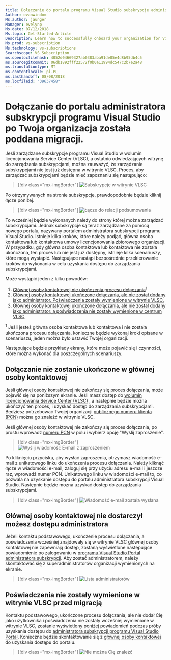 ```yaml
---
title: Dołączanie do portalu programu Visual Studio subskrypcje administracji po Twoja organizacja została poddana migracji.
Author: evanwindom
Ms.author: jaunger
Manager: evelynp
Ms.date: 07/12/2018
Ms.topic: Get-Started-Article
Description: Learn how to successfully onboard your organization for Visual Studio subscriptions after migrating to the administration portal.
Ms.prod: vs-subscription
Ms.technology: vs-subscriptions
Searchscope: VS Subscription
ms.openlocfilehash: 4052d04669327ab0383aba91de05e4d8b95db4c5
ms.sourcegitcommit: 06db1892fff22572f0b0a11994dc547c2b7e2a48
ms.translationtype: MT
ms.contentlocale: pl-PL
ms.lasthandoff: 08/08/2018
ms.locfileid: "39637458"
---
```

# <a name="onboarding-to-the-visual-studio-subscriptions-administration-portal-after-your-organization-was-migrated"></a>Dołączanie do portalu administratora subskrypcji programu Visual Studio po Twoja organizacja została poddana migracji. 

Jeśli zarządzane subskrypcje programu Visual Studio w wolumin licencjonowania Service Center (VLSC), a ostatnio odwiedzających witrynę do zarządzania subskrypcjami, można zauważyć, że zarządzanie subskrypcjami nie jest już dostępna w witrynie VLSC. Proces, aby zarządzać subskrypcjami będzie mieć zapoznaniu się następująco:
> [!div class="mx-imgBorder"]
> ![Subskrypcje w witrynie VLSC](_img/post-migration-onboarding/vlsc-subscriptions.png)

Po otrzymywanych na stronie subskrypcje, prawdopodobnie będzie kliknij łącze poniżej. 
> [!div class="mx-imgBorder"]
> ![Łącze do relacji podsumowania](_img/post-migration-onboarding/relationship-summary-link.png)

To wcześniej będzie wykonanych należy do strony której można zarządzać subskrypcjami.   Jednak subskrypcje są teraz zarządzane za pomocą nowego portalu, nazywany portalem administratora subskrypcji programu Visual Studio.  Istnieje kilka kroków, które należy podjąć, główna osoba kontaktowa lub kontaktowa umowy licencjonowania zbiorowego organizacji. W przypadku, gdy główna osoba kontaktowa lub kontaktowa nie została ukończona, ten proces lub nie jest już dostępny, istnieje kilka scenariuszy, które mogą wystąpić. Następujące nastąpi bezpośrednie przekierowanie kroków do wykonania w celu uzyskania dostępu do zarządzania subskrypcjami. 

Może wystąpić jeden z kilku powodów:
1.  [Głównej osoby kontaktowej nie ukończenia procesu dołączania](#Onboarding-not-completed-by-Primary-Contact)<sup>1</sup> 
2.  [Głównej osoby kontaktowej ukończone dołączania, ale nie został dodany jako administrator.  Poświadczenia zostały wymienione w witrynie VLSC.](#Primary-Contact-did-not-provide-you-administrator-access) 
3.  [Głównej osoby kontaktowej ukończone dołączania, ale nie został dodany jako administrator, a poświadczenia nie zostały wymienione w centrum VLSC](#Your-credentials-were-not-listed-in-VLSC-prior-to-migration)  

<sup>1</sup> Jeśli jesteś główna osoba kontaktowa lub kontaktowa i nie została ukończona procesu dołączania, konieczne będzie wykonaj kroki opisane w scenariuszu, jeden można było ustawić Twojej organizacji. 

Następujące będzie przykłady ekrany, które może pojawić się i czynności, które można wykonać dla poszczególnych scenariuszy. 

## <a name="onboarding-not-completed-by-primary-contact"></a>Dołączanie nie zostanie ukończone w głównej osoby kontaktowej

Jeśli głównej osoby kontaktowej nie zakończy się proces dołączania, może pojawić się na poniższym ekranie. Jeśli masz dostęp do [wolumin licencjonowania Service Center (VLSC)](https://www.microsoft.com/Licensing/servicecenter/default.aspx) , a następnie będzie można ukończyć ten proces, i uzyskać dostęp do zarządzania subskrypcjami. Będziesz potrzebować Twojej organizacji [publicznego numeru klienta (PCN)](find-pcn.md) można go znaleźć w witrynie VLSC. 

Jeśli głównej osoby kontaktowej nie zakończy się proces dołączania, po prostu wprowadź [numeru PCN](find-pcn.md) w polu i wybierz opcję "Wyślij zaproszenie". 
> [!div class="mx-imgBorder"]
> ![Wyślij wiadomość E-mail z zaproszeniem](_img/post-migration-onboarding/send-invitation.png)

Po kliknięciu przycisku, aby wysłać zaproszenia, otrzymasz wiadomość e-mail z unikatowego linku do ukończenia procesu dołączania. Należy kliknąć łącze w wiadomości e-mail, zaloguj się przy użyciu adresu e-mail i jeszcze raz, wprowadź numer PCN. Unikatowego linku w wiadomości e-mail to, co pozwala na uzyskanie dostępu do portalu administratora subskrypcji Visual Studio. Następnie będzie można uzyskać dostęp do zarządzania subskrypcjami. 
> [!div class="mx-imgBorder"]
> ![Wiadomość e-mail została wysłana](_img/post-migration-onboarding/email-success.png)


## <a name="primary-contact-did-not-provide-you-administrator-access"></a>Głównej osoby kontaktowej nie dostarczył możesz dostępu administratora

Jeżeli kontaktu podstawowego, ukończenie procesu dołączania, a poświadczenia wcześniej znajdowały się w witrynie VLSC głównej osoby kontaktowej nie zapewniają dostęp, zostaną wyświetlone następujące powiadomienie po zalogowaniu w [programu Visual Studio Portal administratora subskrypcji](https://manage.visualstudio.com/).  Aby zostać administratorem, należy skontaktować się z superadministratorów organizacji wymienionych na ekranie.
> [!div class="mx-imgBorder"]
> ![Lista administratorów](_img/post-migration-onboarding/admin-list.png)

## <a name="your-credentials-were-not-listed-in-vlsc-prior-to-migration"></a>Poświadczenia nie zostały wymienione w witrynie VLSC przed migracją

Kontaktu podstawowego, ukończone procesu dołączania, ale nie dodał Cię jako użytkownika i poświadczenia nie zostały wcześniej wymienione w witrynie VLSC, zostanie wyświetlony poniżej powiadomień podczas próby uzyskania dostępu do [administratora subskrypcji programu Visual Studio Portal](https://manage.visualstudio.com/). Konieczne będzie skontaktowanie się z [głównej osoby kontaktowej](find-primary-contact.md) do uzyskania dostępu do portalu. 
> [!div class="mx-imgBorder"]
> ![Nie można Cię znaleźć](_img/post-migration-onboarding/cant-find-you.png)